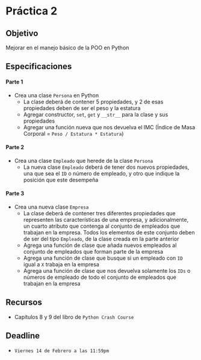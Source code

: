 # Práctica 2

## Objetivo

Mejorar en el manejo básico de la POO en Python

## Especificaciones

#### Parte 1

* Crea una clase `Persona` en Python
  * La clase deberá de contener 5 propiedades, y 2 de esas propiedades deben de ser el peso y la estatura
  * Agregar constructor, `set`, `get` y `__str__` para la clase y sus propiedades
  * Agregar una función nueva que nos devuelva el IMC (Índice de Masa Corporal = `Peso / Estatura * Estatura`)

#### Parte 2

* Crea una clase `Empleado` que herede de la clase `Persona`
  * La nueva clase `Empleado` deberá de tener dos nuevos propiedades, una que sea el `ID` o número de empleado, y otro que indique la posición que este desempeña

#### Parte 3

* Crea una nueva clase `Empresa`
  * La clase deberá de contener tres diferentes propiedades que representen las características de una empresa, y adicionalmente, un cuarto atributo que contenga al conjunto de empleados que trabajan en la empresa. Todos los elementos de este conjunto deben de ser del tipo `Empleado`, de la clase creada en la parte anterior
  * Agrega una función de clase que añada nuevos empleados al conjunto de empleados que forman parte de la empresa
  * Agrega una función de clase que busque si un empleado con `ID` igual a `X` trabaja en la empresa
  * Agrega una función de clase que nos devuelva solamente los `IDs` o números de empleado de todo el conjunto de empleados que trabajan en la empresa

## Recursos

* Capítulos 8 y 9 del libro de `Python Crash Course`

## Deadline

* `Viernes 14 de Febrero a las 11:59pm`